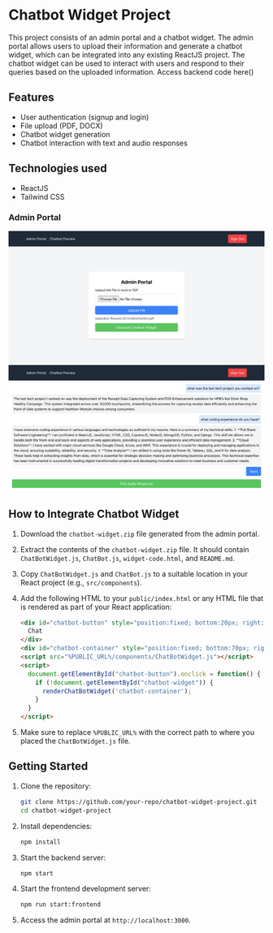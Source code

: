 # Chatbot Widget Project

This project consists of an admin portal and a chatbot widget. The admin portal allows users to upload their information and generate a chatbot widget, which can be integrated into any existing ReactJS project. The chatbot widget can be used to interact with users and respond to their queries based on the uploaded information. Access backend code here()

## Features

- User authentication (signup and login)
- File upload (PDF, DOCX)
- Chatbot widget generation
- Chatbot interaction with text and audio responses

## Technologies used

- ReactJS
- Tailwind CSS

### Admin Portal
![Admin Portal - File Upload and Generate Widget](./screenshots/admin_page.png)
![Admin Portal - ChatBot Preview](./screenshots/chatbot_preview_page.png)

## How to Integrate Chatbot Widget

1. Download the `chatbot-widget.zip` file generated from the admin portal.
2. Extract the contents of the `chatbot-widget.zip` file. It should contain `ChatBotWidget.js`, `ChatBot.js`, `widget-code.html`, and `README.md`.
3. Copy `ChatBotWidget.js` and `ChatBot.js` to a suitable location in your React project (e.g., `src/components`).
4. Add the following HTML to your `public/index.html` or any HTML file that is rendered as part of your React application:

    ```html
    <div id="chatbot-button" style="position:fixed; bottom:20px; right:20px; cursor:pointer; background-color:#5a00ff; color:white; padding:10px; border-radius:50%; z-index:1000;">
      Chat
    </div>
    <div id="chatbot-container" style="position:fixed; bottom:70px; right:20px; z-index:1000;"></div>
    <script src="%PUBLIC_URL%/components/ChatBotWidget.js"></script>
    <script>
      document.getElementById("chatbot-button").onclick = function() {
        if (!document.getElementById("chatbot-widget")) {
          renderChatBotWidget('chatbot-container');
        }
      }
    </script>
    ```

5. Make sure to replace `%PUBLIC_URL%` with the correct path to where you placed the `ChatBotWidget.js` file.


## Getting Started

1. Clone the repository:

    ```bash
    git clone https://github.com/your-repo/chatbot-widget-project.git
    cd chatbot-widget-project
    ```

2. Install dependencies:

    ```bash
    npm install
    ```

3. Start the backend server:

    ```bash
    npm start
    ```

4. Start the frontend development server:

    ```bash
    npm run start:frontend
    ```

5. Access the admin portal at `http://localhost:3000`.


